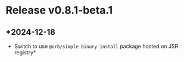 # Release v0.8.1-beta.1

## *2024-12-18
- Switch to use `@orb/simple-binary-install` package hosted on JSR registry*

